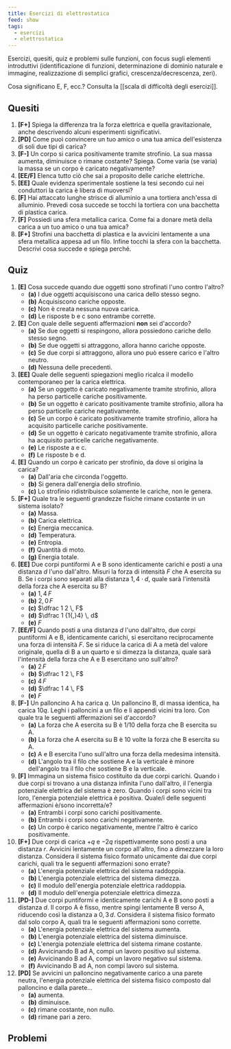 ```yaml
---
title: Esercizi di elettrostatica
feed: show
tags:
  - esercizi
  - elettrostatica
---
```

Esercizi, quesiti, quiz e problemi sulle funzioni, con focus sugli elementi introduttivi (identificazione di funzioni, determinazione di dominio naturale e immagine, realizzazione di semplici grafici, crescenza/decrescenza, zeri).

Cosa significano E, F, ecc.? Consulta la [[scala di difficoltà degli esercizi]].

## Quesiti

1. **[F+]** Spiega la differenza tra la forza elettrica e quella gravitazionale, anche descrivendo alcuni esperimenti significativi.
2. **[PD]** Come puoi convincere un tuo amico o una tua amica dell'esistenza di soli due tipi di carica?
3. **[F-]** Un corpo si carica positivamente tramite strofinio. La sua massa aumenta, diminuisce o rimane costante? Spiega. Come varia (se varia) la massa se un corpo è caricato negativamente?
4. **[EE/F]** Elenca tutto ciò che sai a proposito delle cariche elettriche.
5. **[EE]** Quale evidenza sperimentale sostiene la tesi secondo cui nei conduttori la carica è libera di muoversi?
6. **[F]** Hai attaccato lunghe strisce di alluminio a una tortiera anch'essa di alluminio. Prevedi cosa succede se tocchi la tortiera con una bacchetta di plastica carica.
7. **[F]** Possiedi una sfera metallica carica. Come fai a donare metà della carica a un tuo amico o una tua amica?
8. **[F+]** Strofini una bacchetta di plastica e la avvicini lentamente a una sfera metallica appesa ad un filo. Infine tocchi la sfera con la bacchetta. Descrivi cosa succede e spiega perché.

## Quiz

1. **[E]** Cosa succede quando due oggetti sono strofinati l'uno contro l'altro?
	- **(a)** I due oggetti acquisiscono una carica dello stesso segno.
	- **(b)** Acquisiscono cariche opposte.
	- **(c)** Non è creata nessuna nuova carica.
	- **(d)** Le risposte b e c sono entrambe corrette.
2. **[E]** Con quale delle seguenti affermazioni **non** sei d'accordo?
	- **(a)** Se due oggetti si respingono, allora possiedono cariche dello stesso segno.
	- **(b)** Se due oggetti si attraggono, allora hanno cariche opposte.
	- **(c)** Se due corpi si attraggono, allora uno può essere carico e l'altro neutro.
	- **(d)** Nessuna delle precedenti.
3. **[EE]** Quale delle seguenti spiegazioni meglio ricalca il modello contemporaneo per la carica elettrica.
	- **(a)** Se un oggetto è caricato negativamente tramite strofinio, allora ha perso particelle cariche positivamente.
	- **(b)** Se un oggetto è caricato positivamente tramite strofinio, allora ha perso particelle cariche negativamente.
	- **(c)** Se un corpo è caricato positivamente tramite strofinio, allora ha acquisito particelle cariche positivamente.
	- **(d)** Se un oggetto è caricato negativamente tramite strofinio, allora ha acquisito particelle cariche negativamente.
	- **(e)** Le risposte a e c.
	- **(f)** Le risposte b e d.
4. **[E]** Quando un corpo è caricato per strofinio, da dove si origina la carica?
	- **(a)** Dall'aria che circonda l'oggetto.
	- **(b)** Si genera dall'energia dello strofinio.
	- **(c)** Lo strofinio ridistribuisce solamente le cariche, non le genera.
5. **[F+]** Quale tra le seguenti grandezze fisiche rimane costante in un sistema isolato?
	- **(a)** Massa.
	- **(b)** Carica elettrica.
	- **(c)** Energia meccanica.
	- **(d)** Temperatura.
	- **(e)** Entropia.
	- **(f)** Quantità di moto.
	- **(g)** Energia totale.
6. **[EE]** Due corpi puntiformi A e B sono identicamente carichi e posti a una distanza $d$ l'uno dall'altro. Misuri la forza di intensità $F$ che A esercita su B. Se i corpi sono separati alla distanza $1{,}4 \cdot d$, quale sarà l'intensità della forza che A esercita su B?
	- **(a)** $1{,}4 \, F$
	- **(b)** $2{,}0 \, F$
	- **(c)** $\dfrac 1 2 \, F$
	- **(d)** $\dfrac 1 {1{,}4} \, d$
	- **(e)** $F$
7. **[EE/F]** Quando posti a una distanza $d$ l'uno dall'altro, due corpi puntiformi A e B, identicamente carichi, si esercitano reciprocamente una forza di intensità $F$. Se si riduce la carica di A a metà del valore originale, quella di B a un quarto e si dimezza la distanza, quale sarà l'intensità della forza che A e B esercitano uno sull'altro?
	- **(a)** $2 \, F$
	- **(b)** $\dfrac 1 2 \, F$
	- **(c)** $4 \, F$
	- **(d)** $\dfrac 1 4 \, F$
	- **(e)** $F$
8. **[F-]** Un palloncino A ha carica $q$. Un palloncino B, di massa identica, ha carica $10q$. Leghi i palloncini a un filo e li appendi vicini tra loro. Con quale tra le seguenti affermazioni sei d'accordo?
	- **(a)** La forza che A esercita su B è 1/10 della forza che B esercita su A.
	- **(b)** La forza che A esercita su B è 10 volte la forza che B esercita su A.
	- **(c)** A e B esercita l'uno sull'altro una forza della medesima intensità.
	- **(d)** L'angolo tra il filo che sostiene A e la verticale è minore dell'angolo tra il filo che sostiene B e la verticale.
9. **[F]** Immagina un sistema fisico costituito da due corpi carichi. Quando i due corpi si trovano a una distanza infinita l'uno dall'altro, il l'energia potenziale elettrica del sistema è zero. Quando i corpi sono vicini tra loro, l'energia potenziale elettrica è positiva. Quale/i delle seguenti affermazioni è/sono incorretta/e?
	- **(a)** Entrambi i corpi sono carichi positivamente.
	- **(b)** Entrambi i corpi sono carichi negativamente.
	- **(c)** Un corpo è carico negativamente, mentre l'altro è carico positivamente.
10. **[F+]** Due corpi di carica $+q$ e $-2q$ rispettivamente sono posti a una distanza $r$. Avvicini lentamente un corpo all'altro, fino a dimezzare la loro distanza. Considera il sistema fisico formato unicamente dai due corpi carichi, quali tra le seguenti affermazioni sono errate?
	- **(a)** L'energia potenziale elettrica del sistema raddoppia.
	- **(b)** L'energia potenziale elettrica del sistema dimezza.
	- **(c)** Il modulo dell'energia potenziale elettrica raddoppia.
	- **(d)** Il modulo dell'energia potenziale elettrica dimezza.
11. **[PD-]** Due corpi puntiformi e identicamente carichi A e B sono posti a distanza $d$. Il corpo A è fisso, mentre spingi lentamente B verso A, riducendo così la distanza a $0{,}3 \, d$. Considera il sistema fisico formato dal solo corpo A, quali tra le seguenti affermazioni sono corrette.
	- **(a)** L'energia potenziale elettrica del sistema aumenta.
	- **(b)** L'energia potenziale elettrica del sistema diminuisce.
	- **(c)** L'energia potenziale elettrica del sistema rimane costante.
	- **(d)** Avvicinando B ad A, compi un lavoro positivo sul sistema.
	- **(e)** Avvicinando B ad A, compi un lavoro negativo sul sistema.
	- **(f)** Avvicinando B ad A, non compi lavoro sul sistema.
12. **[PD]** Se avvicini un palloncino negativamente carico a una parete neutra, l'energia potenziale elettrica del sistema fisico composto dal palloncino e dalla parete...
	- **(a)** aumenta.
	- **(b)** diminuisce.
	- **(c)** rimane costante, non nullo.
	- **(d)** rimane pari a zero.
## Problemi
